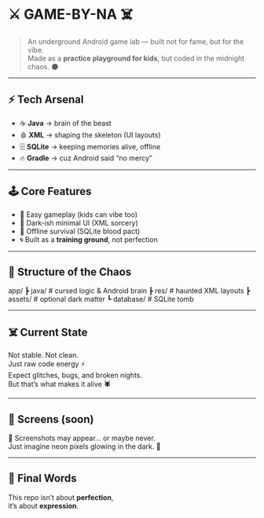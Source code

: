 # ⚔️ GAME-BY-NA ☠️

> An underground Android game lab — built not for fame, but for the vibe.  
> Made as a **practice playground for kids**, but coded in the midnight chaos. 🌑

---

## ⚡ Tech Arsenal
- ☕ **Java** → brain of the beast  
- 🩸 **XML** → shaping the skeleton (UI layouts)  
- 🗄 **SQLite** → keeping memories alive, offline  
- 🔥 **Gradle** → cuz Android said “no mercy”  

---

## 🕹 Core Features
- 🎲 Easy gameplay (kids can vibe too)  
- 🧛 Dark-ish minimal UI (XML sorcery)  
- 📱 Offline survival (SQLite blood pact)  
- 🌀 Built as a **training ground**, not perfection  

---

## 🏴 Structure of the Chaos

app/
 ┣ java/       # cursed logic & Android brain
 ┣ res/        # haunted XML layouts
 ┣ assets/     # optional dark matter
 ┗ database/   # SQLite tomb 

---

## ☠️ Current State
Not stable. Not clean.  
Just raw code energy ⚡  
Expect glitches, bugs, and broken nights.  
But that’s what makes it alive 🕷  

---

## 🔮 Screens (soon)
📸 Screenshots may appear… or maybe never.  
Just imagine neon pixels glowing in the dark. 🌌  

---

## 🖤 Final Words
This repo isn’t about **perfection**,  
it’s about **expression**.  
